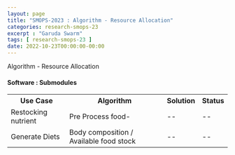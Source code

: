 ```yaml
---
layout: page
title: "SMOPS-2023 : Algorithm - Resource Allocation"
categories: research-smops-23
excerpt : "Garuda Swarm"
tags: [ research-smops-23 ]
date: 2022-10-23T00:00:00-00:00
---
```


Algorithm - Resource Allocation

<h4>Software : Submodules</h4>

<table>
    <tr >
        <th>Use Case</th>
        <th>Algorithm</th>
        <th>Solution</th>
        <th>Status</th>
    </tr>
    <tr>
        <td>Restocking nutrient</td>
        <td> Pre Process food- </td>
         <td>--</td>
<td>--</td>
    </tr>
    <tr>
        <td>Generate Diets</td>
        <td>Body composition / Available food stock</td>
        <td>--</td>
        <td>--</td>
    </tr>
</table>


